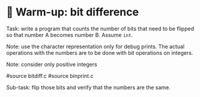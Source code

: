 # :wrench: Warm-up: bit difference

Task: write a program that counts the number of bits that need to be flipped so
      that number A becomes number B. Assume `int`.

Note: use the character representation only for debug prints. The actual
      operations with the numbers are to be done with bit operations on
      integers.

Note: consider only positive integers

#source bitdiff.c
#source binprint.c

Sub-task: flip those bits and verify that the numbers are the same.
